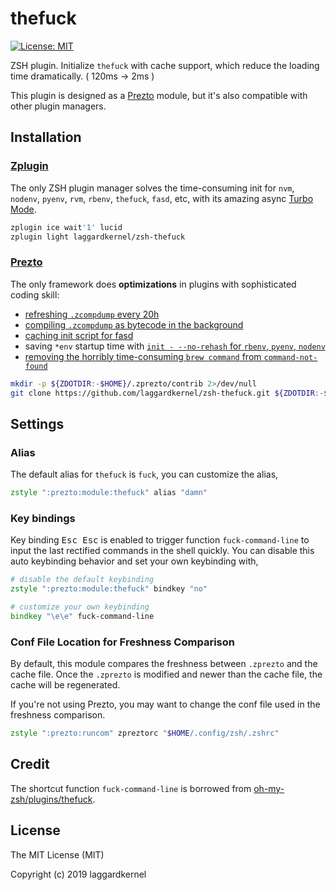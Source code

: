 # thefuck

[![License: MIT][license icon]][license]

ZSH plugin. Initialize `thefuck` with cache support, which reduce the loading
time dramatically. ( 120ms -> 2ms )

This plugin is designed as a [Prezto][prezto] module, but it's also
compatible with other plugin managers.

## Installation

### [Zplugin][zplugin]

The only ZSH plugin manager solves the time-consuming init for
`nvm`, `nodenv`, `pyenv`, `rvm`, `rbenv`, `thefuck`, `fasd`, etc,
with its amazing async [Turbo Mode][turbo mode].

```zsh
zplugin ice wait'1' lucid
zplugin light laggardkernel/zsh-thefuck
```

### [Prezto][prezto]

The only framework does **optimizations** in plugins with sophisticated coding skill:
- [refreshing `.zcompdump` every 20h][prezto zcompdump 1]
- [compiling `.zcompdump` as bytecode in the background][prezto zcompdump 2]
- [caching init script for fasd][prezto fasd]
- saving `*env` startup time with [`init - --no-rehash` for `rbenv`, `pyenv`, `nodenv`][prezto *env]
- [removing the horribly time-consuming `brew command` from `command-not-found`][prezto brew command]

```zsh
mkdir -p ${ZDOTDIR:-$HOME}/.zprezto/contrib 2>/dev/null
git clone https://github.com/laggardkernel/zsh-thefuck.git ${ZDOTDIR:-$HOME}/.zprezto/contrib/thefuck
```

## Settings

### Alias
The default alias for `thefuck` is `fuck`, you can customize the alias,

```zsh
zstyle ":prezto:module:thefuck" alias "damn"
```

### Key bindings
Key binding <kbd>Esc Esc</kbd> is enabled to trigger function `fuck-command-line`
to input the last rectified commands in the shell quickly. You can disable
this auto keybinding behavior and set your own keybinding with,

```zsh
# disable the default keybinding
zstyle ":prezto:module:thefuck" bindkey "no"

# customize your own keybinding
bindkey "\e\e" fuck-command-line
```

### Conf File Location for Freshness Comparison
By default, this module compares the freshness between `.zprezto` and the cache file. Once the `.zprezto` is modified and newer than the cache file, the
cache will be regenerated.

If you're not using Prezto, you may want to change the conf file used in the
freshness comparison.

```zsh
zstyle ":prezto:runcom" zpreztorc "$HOME/.config/zsh/.zshrc"
```

## Credit

The shortcut function `fuck-command-line` is borrowed from [oh-my-zsh/plugins/thefuck][omz-thefuck].

## License

The MIT License (MIT)

Copyright (c) 2019 laggardkernel


[license icon]: https://img.shields.io/badge/License-MIT-green.svg
[license]: https://opensource.org/licenses/MIT

[zplugin]: https://github.com/zdharma/zplugin
[turbo mode]: https://github.com/zdharma/zplugin#turbo-mode-zsh--53

[prezto]: https://github.com/sorin-ionescu/prezto
[prezto zcompdump 1]: https://github.com/sorin-ionescu/prezto/blob/4abbc5572149baa6a5e7e38393a4b2006f01024f/modules/completion/init.zsh#L31-L41
[prezto zcompdump 2]: https://github.com/sorin-ionescu/prezto/blob/4abbc5572149baa6a5e7e38393a4b2006f01024f/runcoms/zlogin#L9-L15
[prezto fasd]: https://github.com/sorin-ionescu/prezto/blob/4abbc5572149baa6a5e7e38393a4b2006f01024f/modules/fasd/init.zsh#L22-L36
[prezto *env]: https://github.com/sorin-ionescu/prezto/blob/4abbc5572149baa6a5e7e38393a4b2006f01024f/modules/python/init.zsh#L22
[prezto brew command]: https://github.com/sorin-ionescu/prezto/blob/4abbc5572149baa6a5e7e38393a4b2006f01024f/modules/command-not-found/init.zsh

[omz-thefuck]: https://github.com/robbyrussell/oh-my-zsh/tree/master/plugins/thefuck

